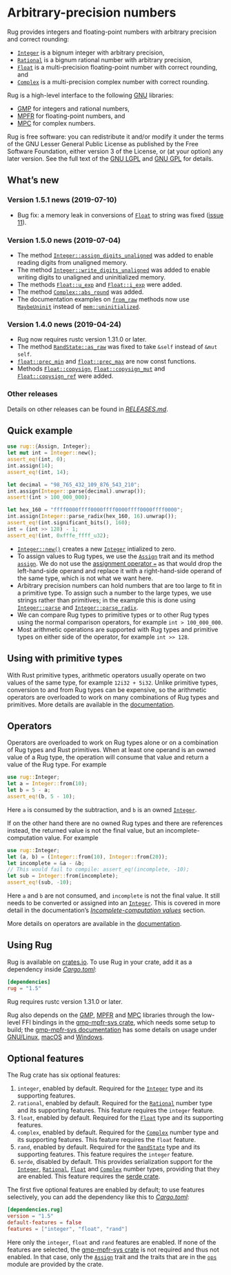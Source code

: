 <!-- Copyright © 2016–2019 University of Malta -->

<!-- Copying and distribution of this file, with or without
modification, are permitted in any medium without royalty provided the
copyright notice and this notice are preserved. This file is offered
as-is, without any warranty. -->

# Arbitrary-precision numbers

Rug provides integers and floating-point numbers with arbitrary
precision and correct rounding:

  * [`Integer`] is a bignum integer with arbitrary precision,
  * [`Rational`] is a bignum rational number with arbitrary precision,
  * [`Float`] is a multi-precision floating-point number with correct
    rounding, and
  * [`Complex`] is a multi-precision complex number with correct
    rounding.

Rug is a high-level interface to the following [GNU] libraries:

  * [GMP] for integers and rational numbers,
  * [MPFR] for floating-point numbers, and
  * [MPC] for complex numbers.

Rug is free software: you can redistribute it and/or modify it under
the terms of the GNU Lesser General Public License as published by the
Free Software Foundation, either version 3 of the License, or (at your
option) any later version. See the full text of the [GNU LGPL] and
[GNU GPL] for details.

## What’s new

### Version 1.5.1 news (2019-07-10)

  * Bug fix: a memory leak in conversions of [`Float`] to string was
    fixed ([issue 11]).

[issue 11]: https://gitlab.com/tspiteri/rug/issues/11

### Version 1.5.0 news (2019-07-04)

  * The method [`Integer::assign_digits_unaligned`] was added to
    enable reading digits from unaligned memory.
  * The method [`Integer::write_digits_unaligned`] was added to enable
    writing digits to unaligned and uninitialized memory.
  * The methods [`Float::u_exp`] and [`Float::i_exp`] were added.
  * The method [`Complex::abs_round`] was added.
  * The documentation examples on [`from_raw`] methods now use
    [`MaybeUninit`] instead of [`mem::uninitialized`].

[`Complex::abs_round`]: https://docs.rs/rug/~1.5/rug/struct.Complex.html#method.abs_round
[`Float::i_exp`]: https://docs.rs/rug/~1.5/rug/struct.Float.html#method.i_exp
[`Float::u_exp`]: https://docs.rs/rug/~1.5/rug/struct.Float.html#method.u_exp
[`Integer::assign_digits_unaligned`]: https://docs.rs/rug/~1.5/rug/struct.Integer.html#method.assign_digits_unaligned
[`Integer::write_digits_unaligned`]: https://docs.rs/rug/~1.5/rug/struct.Integer.html#method.write_digits_unaligned
[`MaybeUninit`]: https://doc.rust-lang.org/nightly/std/mem/union.MaybeUninit.html
[`from_raw`]: https://docs.rs/rug/~1.5/rug/struct.Integer.html#method.from_raw
[`mem::uninitialized`]: https://doc.rust-lang.org/nightly/std/mem/fn.uninitialized.html

### Version 1.4.0 news (2019-04-24)

  * Rug now requires rustc version 1.31.0 or later.
  * The method [`RandState::as_raw`] was fixed to take `&self` instead
    of `&mut self`.
  * [`float::prec_min`] and [`float::prec_max`] are now const
    functions.
  * Methods [`Float::copysign`], [`Float::copysign_mut`] and
    [`Float::copysign_ref`] were added.

[`Float::copysign_mut`]: https://docs.rs/rug/~1.5/rug/struct.Float.html#method.copysign_mut
[`Float::copysign_ref`]: https://docs.rs/rug/~1.5/rug/struct.Float.html#method.copysign_ref
[`Float::copysign`]: https://docs.rs/rug/~1.5/rug/struct.Float.html#method.copysign
[`RandState::as_raw`]: https://docs.rs/rug/~1.5/rug/rand/struct.RandState.html#method.as_raw
[`float::prec_max`]: https://docs.rs/rug/~1.5/rug/float/fn.prec_max.html
[`float::prec_min`]: https://docs.rs/rug/~1.5/rug/float/fn.prec_min.html

### Other releases

Details on other releases can be found in [*RELEASES.md*].

## Quick example

```rust
use rug::{Assign, Integer};
let mut int = Integer::new();
assert_eq!(int, 0);
int.assign(14);
assert_eq!(int, 14);

let decimal = "98_765_432_109_876_543_210";
int.assign(Integer::parse(decimal).unwrap());
assert!(int > 100_000_000);

let hex_160 = "ffff0000ffff0000ffff0000ffff0000ffff0000";
int.assign(Integer::parse_radix(hex_160, 16).unwrap());
assert_eq!(int.significant_bits(), 160);
int = (int >> 128) - 1;
assert_eq!(int, 0xfffe_ffff_u32);
```

  * [`Integer::new()`][`Integer::new`] creates a new [`Integer`]
    intialized to zero.
  * To assign values to Rug types, we use the [`Assign`] trait and its
    method [`assign`][`Assign::assign`]. We do not use the
    [assignment operator `=`][assignment] as that would drop the
    left-hand-side operand and replace it with a right-hand-side
    operand of the same type, which is not what we want here.
  * Arbitrary precision numbers can hold numbers that are too large to
    fit in a primitive type. To assign such a number to the large
    types, we use strings rather than primitives; in the example this
    is done using [`Integer::parse`] and [`Integer::parse_radix`].
  * We can compare Rug types to primitive types or to other Rug types
    using the normal comparison operators, for example
    `int > 100_000_000`.
  * Most arithmetic operations are supported with Rug types and
    primitive types on either side of the operator, for example
    `int >> 128`.

## Using with primitive types

With Rust primitive types, arithmetic operators usually operate on two
values of the same type, for example `12i32 + 5i32`. Unlike primitive
types, conversion to and from Rug types can be expensive, so the
arithmetic operators are overloaded to work on many combinations of
Rug types and primitives. More details are available in the
[documentation][primitive types].

## Operators

Operators are overloaded to work on Rug types alone or on a
combination of Rug types and Rust primitives. When at least one
operand is an owned value of a Rug type, the operation will consume
that value and return a value of the Rug type. For example

```rust
use rug::Integer;
let a = Integer::from(10);
let b = 5 - a;
assert_eq!(b, 5 - 10);
```

Here `a` is consumed by the subtraction, and `b` is an owned
[`Integer`].

If on the other hand there are no owned Rug types and there are
references instead, the returned value is not the final value, but an
incomplete-computation value. For example

```rust
use rug::Integer;
let (a, b) = (Integer::from(10), Integer::from(20));
let incomplete = &a - &b;
// This would fail to compile: assert_eq!(incomplete, -10);
let sub = Integer::from(incomplete);
assert_eq!(sub, -10);
```

Here `a` and `b` are not consumed, and `incomplete` is not the final
value. It still needs to be converted or assigned into an [`Integer`].
This is covered in more detail in the documentation’s
[*Incomplete-computation values*] section.

More details on operators are available in the
[documentation][operators].

## Using Rug

Rug is available on [crates.io][rug crate]. To use Rug in your crate,
add it as a dependency inside [*Cargo.toml*]:

```toml
[dependencies]
rug = "1.5"
```

Rug requires rustc version 1.31.0 or later.

Rug also depends on the [GMP], [MPFR] and [MPC] libraries through the
low-level FFI bindings in the [gmp-mpfr-sys crate][sys crate], which
needs some setup to build; the [gmp-mpfr-sys documentation][sys] has
some details on usage under [GNU/Linux][sys gnu], [macOS][sys mac] and
[Windows][sys win].

## Optional features

The Rug crate has six optional features:

 1. `integer`, enabled by default. Required for the [`Integer`] type
    and its supporting features.
 2. `rational`, enabled by default. Required for the [`Rational`]
    number type and its supporting features. This feature requires the
    `integer` feature.
 3. `float`, enabled by default. Required for the [`Float`] type and
    its supporting features.
 4. `complex`, enabled by default. Required for the [`Complex`] number
    type and its supporting features. This feature requires the
    `float` feature.
 5. `rand`, enabled by default. Required for the [`RandState`] type
    and its supporting features. This feature requires the `integer`
    feature.
 6. `serde`, disabled by default. This provides serialization support
    for the [`Integer`], [`Rational`], [`Float`] and [`Complex`]
    number types, providing that they are enabled. This feature
    requires the [serde crate].

The first five optional features are enabled by default; to use
features selectively, you can add the dependency like this to
[*Cargo.toml*]:

```toml
[dependencies.rug]
version = "1.5"
default-features = false
features = ["integer", "float", "rand"]
```

Here only the `integer`, `float` and `rand` features are enabled. If
none of the features are selected, the [gmp-mpfr-sys crate][sys crate]
is not required and thus not enabled. In that case, only the
[`Assign`] trait and the traits that are in the [`ops`] module are
provided by the crate.

[*Cargo.toml*]: https://doc.rust-lang.org/cargo/guide/dependencies.html
[*Incomplete-computation values*]: https://docs.rs/rug/~1.5/rug/index.html#incomplete-computation-values
[*RELEASES.md*]: https://gitlab.com/tspiteri/rug/blob/master/RELEASES.md
[GMP]: https://gmplib.org/
[GNU GPL]: https://www.gnu.org/licenses/gpl-3.0.html
[GNU LGPL]: https://www.gnu.org/licenses/lgpl-3.0.en.html
[GNU]: https://www.gnu.org/
[MPC]: http://www.multiprecision.org/mpc/
[MPFR]: https://www.mpfr.org/
[`Assign::assign`]: https://docs.rs/rug/~1.5/rug/trait.Assign.html#tymethod.assign
[`Assign`]: https://docs.rs/rug/~1.5/rug/trait.Assign.html
[`Complex`]: https://docs.rs/rug/~1.5/rug/struct.Complex.html
[`Float`]: https://docs.rs/rug/~1.5/rug/struct.Float.html
[`Integer::new`]: https://docs.rs/rug/~1.5/rug/struct.Integer.html#method.new
[`Integer::parse_radix`]: https://docs.rs/rug/~1.5/rug/struct.Integer.html#method.parse_radix
[`Integer::parse`]: https://docs.rs/rug/~1.5/rug/struct.Integer.html#method.parse
[`Integer`]: https://docs.rs/rug/~1.5/rug/struct.Integer.html
[`RandState`]: https://docs.rs/rug/~1.5/rug/rand/struct.RandState.html
[`Rational`]: https://docs.rs/rug/~1.5/rug/struct.Rational.html
[`ops`]: https://docs.rs/rug/~1.5/rug/ops/index.html
[assignment]: https://doc.rust-lang.org/reference/expressions/operator-expr.html#assignment-expressions
[operators]: https://docs.rs/rug/~1.5/rug/index.html#operators
[primitive types]: https://docs.rs/rug/~1.5/rug/index.html#using-with-primitive-types
[rug crate]: https://crates.io/crates/rug
[serde crate]: https://crates.io/crates/serde
[sys crate]: https://crates.io/crates/gmp-mpfr-sys
[sys gnu]: https://docs.rs/gmp-mpfr-sys/~1.1/gmp_mpfr_sys/index.html#building-on-gnulinux
[sys mac]: https://docs.rs/gmp-mpfr-sys/~1.1/gmp_mpfr_sys/index.html#building-on-macos
[sys win]: https://docs.rs/gmp-mpfr-sys/~1.1/gmp_mpfr_sys/index.html#building-on-windows
[sys]: https://docs.rs/gmp-mpfr-sys/~1.1/gmp_mpfr_sys/index.html
